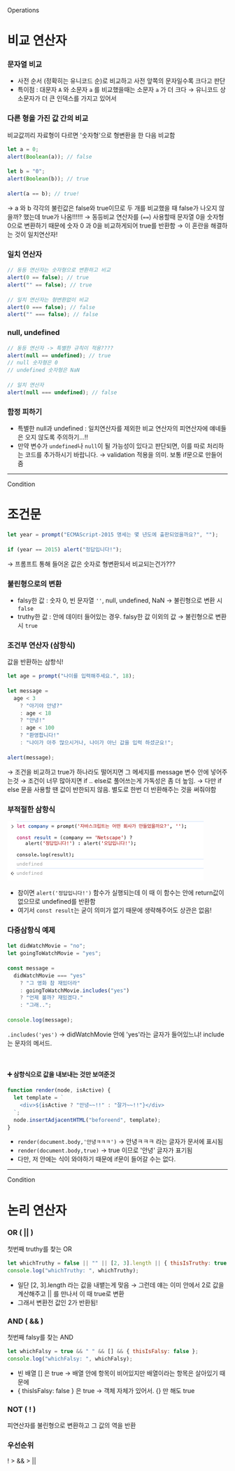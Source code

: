 Operations

# 비교 연산자

### 문자열 비교

- 사전 순서 (정확히는 유니코드 순)로 비교하고 사전 앞쪽의 문자일수록 크다고 판단
- 특이점 : 대문자 `A` 와 소문자 `a` 를 비교했을때는 소문자 `a` 가 더 크다 → 유니코드 상 소문자가 더 큰 인덱스를 가지고 있어서

### 다른 형을 가진 값 간의 비교

비교값끼리 자료형이 다르면 '숫자형'으로 형변환을 한 다음 비교함

```js
let a = 0;
alert(Boolean(a)); // false

let b = "0";
alert(Boolean(b)); // true

alert(a == b); // true!
```

→ a 와 b 각각의 불린값은 false와 true이므로 두 개를 비교했을 때 false가 나오지 않을까? 했는데 true가 나옴!!!!!!
→ 동등비교 연산자를 (`==`) 사용할때 문자열 0을 숫자형 0으로 변환하기 때문에 숫자 0 과 0을 비교하게되어 true를 반환함
→ 이 혼란을 해결하는 것이 일치연산자!

### 일치 연산자

```js
// 동등 연산자는 숫자형으로 변환하고 비교
alert(0 == false); // true
alert("" == false); // true

// 일치 연산자는 형변환없이 비교
alert(0 === false); // false
alert("" === false); // false
```

### null, undefined

```js
// 동등 연산자 -> 특별한 규칙이 적용????
alert(null == undefined); // true
// null 숫자형은 0
// undefined 숫자형은 NaN

// 일치 연산자
alert(null === undefined); // false
```

### 함정 피하기

- 특별한 null과 undefined : 일치연산자를 제외한 비교 연산자의 피연산자에 얘네들은 오지 않도록 주의하기...!!
- 만약 변수가 `undefined`나 `null`이 될 가능성이 있다고 판단되면, 이를 따로 처리하는 코드를 추가하시기 바랍니다.
  → validation 적용을 의미. 보통 if문으로 만들어줌

---

Condition

# 조건문

```js
let year = prompt("ECMAScript-2015 명세는 몇 년도에 출판되었을까요?", "");

if (year == 2015) alert("정답입니다!");
```

→ 프롬프트 통해 들어온 값은 숫자로 형변환되서 비교되는건가???

### 불린형으로의 변환

- falsy한 값 : 숫자 0, 빈 문자열 `''`, null, undefined, NaN → 불린형으로 변환 시 `false`
- truthy한 값 : 안에 데이터 들어있는 경우. falsy한 값 이외의 값 → 불린형으로 변환 시 `true`

### 조건부 연산자 (삼항식)

값을 반환하는 삼항식!

```js
let age = prompt("나이를 입력해주세요.", 18);

let message =
  age < 3
    ? "아기야 안녕?"
    : age < 18
    ? "안녕!"
    : age < 100
    ? "환영합니다!"
    : "나이가 아주 많으시거나, 나이가 아닌 값을 입력 하셨군요!";

alert(message);
```

→ 조건을 비교하고 true가 하나라도 떨어지면 그 메세지를 message 변수 안에 넣어주는것
→ 조건이 너무 많아지면 if .. else로 풀어쓰는게 가독성은 좀 더 높임.
→ 다만 if else 문을 사용할 땐 값이 반한되지 않음. 별도로 한번 더 반환해주는 것을 써줘야함

### 부적절한 삼항식

![삼항식](./js-img/부적절한삼항식.png)

- 참이면 `alert('정답입니다!')` 함수가 실행되는데 이 때 이 함수는 안에 return값이 없으므로 undefined를 반환함
- 여기서 `const result`는 굳이 의미가 없기 때문에 생략해주어도 상관은 없음!

### 다중삼항식 예제

```js
let didWatchMovie = "no";
let goingToWatchMovie = "yes";

const message =
  didWatchMovie === "yes"
    ? "그 영화 참 재밌더라"
    : goingToWatchMovie.includes("yes")
    ? "언제 볼까? 재밌겠다."
    : "그래..";

console.log(message);
```

`.includes('yes')` → didWatchMovie 안에 'yes'라는 글자가 들어있느냐! include는 문자의 메서드.

<br/>

#### :heavy_plus_sign: 삼항식으로 값을 내보내는 것만 보여준것

```js
function render(node, isActive) {
  let template = `
    <div>${isActive ? "안녕~~!!" : "잘가~~!!"}</div>
  `;
  node.insertAdjacentHTML("beforeend", template);
}
```

- `render(document.body,'안녕ㅋㅋㅋ')` → 안녕ㅋㅋㅋ 라는 글자가 문서에 표시됨
- `render(document.body,true)` → true 이므로 '안녕' 글자가 표기됨
- 다만, 저 안에는 식이 와야하기 때문에 if문이 들어갈 수는 없다.

---

Condition

# 논리 연산자

### OR ( || )

첫번째 truthy를 찾는 OR

```js
let whichTruthy = false || "" || [2, 3].length || { thisIsTruthy: true };
console.log("whichTruthy: ", whichTruthy);
```

- 일단 [2, 3].length 라는 값을 내뱉는게 맞음 → 그런데 얘는 이미 안에서 2로 값을 계산해주고 || 를 만나서 이 때 true로 변환
- 그래서 변환전 값인 2가 반환됨!

### AND ( && )

첫번째 falsy를 찾는 AND

```js
let whichFalsy = true && " " && [] && { thisIsFalsy: false };
console.log("whichFalsy: ", whichFalsy);
```

- 빈 배열 [] 은 true → 배열 안에 항목이 비어있지만 배열이라는 항목은 살아있기 때문에
- { thisIsFalsy: false } 은 true → 객체 자체가 있어서. {} 만 해도 true

### NOT ( ! )

피연산자를 불린형으로 변환하고 그 값의 역을 반환

### 우선순위

! > && > ||
